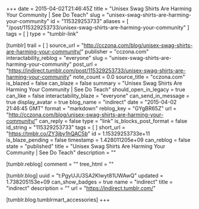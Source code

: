 +++
date = 2015-04-02T21:46:45Z
title = "Unisex Swag Shirts Are Harming Your Community | See Do Teach"
slug = "unisex-swag-shirts-are-harming-your-community"
id = "115329253733"
aliases = [ "/post/115329253733/unisex-swag-shirts-are-harming-your-community" ]
tags = [ ]
type = "tumblr-link"

[tumblr]
trail = [ ]
source_url = "http://cczona.com/blog/unisex-swag-shirts-are-harming-your-community/"
publisher = "cczona.com"
interactability_reblog = "everyone"
slug = "unisex-swag-shirts-are-harming-your-community"
post_url = "https://indirect.tumblr.com/post/115329253733/unisex-swag-shirts-are-harming-your-community"
note_count = 0.0
source_title = "cczona.com"
is_blazed = false
can_blaze = false
summary = "Unisex Swag Shirts Are Harming Your Community | See Do Teach"
should_open_in_legacy = true
can_like = false
interactability_blaze = "everyone"
can_send_in_message = true
display_avatar = true
blog_name = "indirect"
date = "2015-04-02 21:46:45 GMT"
format = "markdown"
reblog_key = "GYgBR65Z"
url = "http://cczona.com/blog/unisex-swag-shirts-are-harming-your-community/"
can_reply = false
type = "link"
is_blocks_post_format = false
id_string = "115329253733"
tags = [ ]
short_url = "https://tmblr.co/ZY3jby1hQAC5b"
id = 1.15329253733e+11
is_blaze_pending = false
timestamp = 1.428011205e+09
can_reblog = false
state = "published"
title = "Unisex Swag Shirts Are Harming Your Community | See Do Teach"
description = ""

[tumblr.reblog]
comment = ""
tree_html = ""

[tumblr.blog]
uuid = "t:PgyUJU3SA2Klwyt81UWAwQ"
updated = 1.738205153e+09
can_show_badges = true
name = "indirect"
title = "indirect"
description = ""
url = "https://indirect.tumblr.com/"

[tumblr.blog.tumblrmart_accessories]
+++
